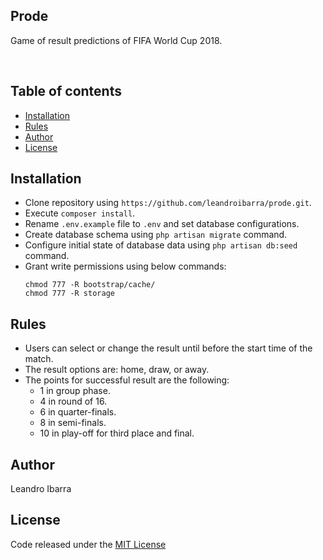 ## Prode
<p>Game of result predictions of FIFA World Cup 2018.</p>
<br />

## Table of contents
- [Installation](#installation)
- [Rules](#rules)
- [Author](#author)
- [License](#license)

## Installation
- Clone repository using `https://github.com/leandroibarra/prode.git`.
- Execute `composer install`.
- Rename `.env.example` file to `.env` and set database configurations.
- Create database schema using `php artisan migrate` command.
- Configure initial state of database data using `php artisan db:seed` command.
- Grant write permissions using below commands:
    ```
    chmod 777 -R bootstrap/cache/
    chmod 777 -R storage
    ```

## Rules
- Users can select or change the result until before the start time of the match.
- The result options are: home, draw, or away.
- The points for successful result are the following:
  - 1 in group phase.
  - 4 in round of 16.
  - 6 in quarter-finals.
  - 8 in semi-finals.
  - 10 in play-off for third place and final.

## Author
Leandro Ibarra

## License
Code released under the [MIT License](https://github.com/leandroibarra/prode/blob/master/LICENSE)
